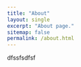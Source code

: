 ```yaml
---
title: "About"
layout: single
excerpt: "About page."
sitemap: false
permalink: /about.html
---
```


dfssfsdfsf